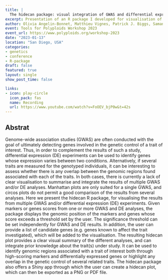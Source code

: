 ```yaml
---
title: |
  The hidecan package: visual integration of GWAS and differential expression results
excerpt: Presentation of an R package I developed for visualisation of GWAS and DE results.
author: Olivia Angelin-Bonnet, Matthieu Vignes, Patrick J. Biggs, Samantha Baldwin and Susan Thomson
event: Tools for Polyploids Workshop 2023
event_url: https://www.polyploids.org/workshop-2023
date: "2023-01-13"
location: "San Diego, USA"
categories:
- genetics
- conference
- R-package
draft: false
featured: true
layout: single
show_post_time: false

links:
- icon: play-circle
  icon_pack: fas
  name: Recording
  url: https://www.youtube.com/watch?v=FoOEV_bjP0w&t=42s
---
```


## Abstrat

Genome-wide association studies (GWAS) are often conducted with the goal of ultimately detecting genes involved in the genetic control of a trait of interest. Thus, in order to complement the results of such a study, differential expression (DE) experiments can be used to identify genes whose expression varies between two conditions. Alternatively, if several traits are measured for the genotyped individuals, it can be interesting to assess whether there is any overlap between the genomic regions found associated with each of the traits. In both cases, there is currently a lack of clear visualisation to summarise and integrate the results of multiple GWAS and/or DE analyses. Manhattan plots are only suited for a single GWAS, and circos plots do not permit a good comparison of the results from several analyses. Here we present the hidecan R package, for visualising the results from multiple GWAS and/or differential expression (DE) experiments. Given markers or genes scores from one or more GWAS and DE analyses, the package displays the genomic position of the markers and genes whose score exceeds a threshold set by the user. The significance threshold can be set independently for GWAS and DE results. In addition, the user can provide a list of candidate genes (e.g. genes known to affect the trait investigated), which will be added to the visualisation. The resulting hidecan plot provides a clear visual summary of the different analyses, and can integrate prior knowledge about the trait(s) under study. It can be used to identify genomic regions associated with a trait of interest both through high-scoring markers and differentially expressed genes or highlight any overlap in the genetic control of several related traits. The hidecan package also offers a Shiny app through which the user can create a hidecan plot, which can then be exported as a PNG or PDF file.
